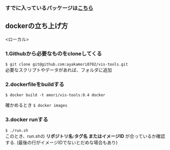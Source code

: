### すでに入っているパッケージは[こちら](https://github.com/jupyter/docker-stacks/wiki/aarch64-datascience-notebook-bada6c21e945)

## dockerの立ち上げ方  
<ローカル>
### **1.Githubから必要なものをcloneしてくる** 
```$ git clone git@github.com:ayakamori0702/vis-tools.git```  
必要なスクリプトやデータがあれば、フォルダに追加
### **2.dockerfileをbuildする**  
```$ docker build -t amori/vis-tools:0.4 docker```  

確かめるとき
```$ docker images```

### **3.docker runする**  
```$ ./run.sh```  
このとき、run.shの **リポジトリ名:タグ名 またはイメージID** が合っているか確認する.
(最後の行がイメージIDでないとだめな場合もあり)




